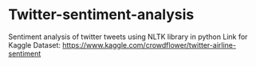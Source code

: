 # Twitter-sentiment-analysis

Sentiment analysis of twitter tweets using NLTK library in python Link for Kaggle Dataset: https://www.kaggle.com/crowdflower/twitter-airline-sentiment
